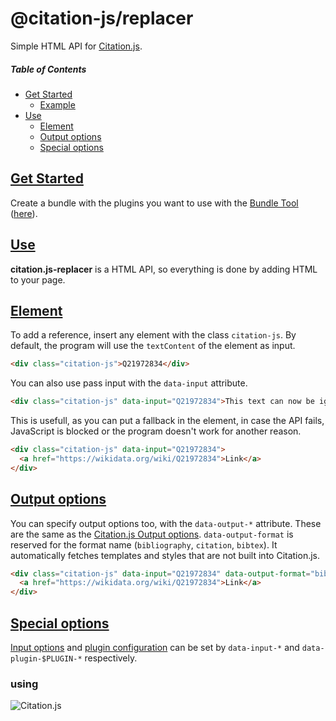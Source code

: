 # @citation-js/replacer

Simple HTML API for [Citation.js](https://citation.js.org).

##### Table of Contents

* [Get Started](#starting)
  * [Example](#starting.example)
* [Use](#use)
  * [Element](#use.element)
  * [Output options](#use.output)
  * [Special options](#use.special)

## <a id="starting" href="#starting">Get Started</a>

Create a bundle with the plugins you want to use with the [Bundle Tool](https://github.com/citation-js/bundle-tool) ([here](https://juniper-coat.glitch.me)).

## <a id="use" href="#use">Use</a>

**citation.js-replacer** is a HTML API, so everything is done by adding HTML to your page.

## <a id="use.element" href="#use.element">Element</a>

To add a reference, insert any element with the class `citation-js`. By default, the program will use the `textContent` of the element as input.

```html
<div class="citation-js">Q21972834</div>
```

You can also use pass input with the `data-input` attribute.

```html
<div class="citation-js" data-input="Q21972834">This text can now be ignored</div>
```

This is usefull, as you can put a fallback in the element, in case the API fails, JavaScript is blocked or the program doesn't work for another reason.

```html
<div class="citation-js" data-input="Q21972834">
  <a href="https://wikidata.org/wiki/Q21972834">Link</a>
</div>
```

## <a id="use.output" href="#use.output">Output options</a>

You can specify output options too, with the `data-output-*` attribute. These are the same as the [Citation.js Output options](https://citation.js.org/api/tutorial-output_formats.html). `data-output-format` is reserved for the format name (`bibliography`, `citation`, `bibtex`). It automatically fetches templates and styles that are not built into Citation.js.

```html
<div class="citation-js" data-input="Q21972834" data-output-format="bibliography" data-output-template="apa">
  <a href="https://wikidata.org/wiki/Q21972834">Link</a>
</div>
```

## <a id="use.special" href="#use.special">Special options</a>

[Input options](https://citation.js.org/api/tutorial-input_options.html) and [plugin configuration](https://citation.js.org/api/tutorial-plugins.html#config) can be set by `data-input-*` and `data-plugin-$PLUGIN-*` respectively.

### using
![Citation.js](https://larsgw.github.io/citation.js/static/img/banner.png)
